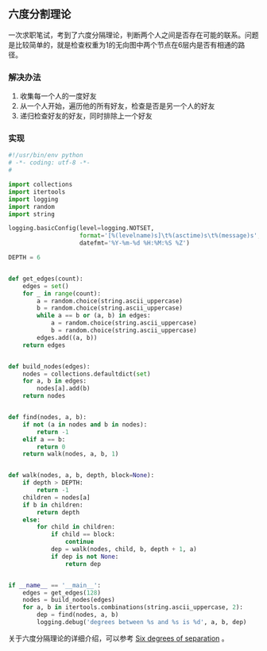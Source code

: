 ## 六度分割理论 ##
一次求职笔试，考到了六度分隔理论，判断两个人之间是否存在可能的联系。问题是比较简单的，就是检查权重为1的无向图中两个节点在6层内是否有相通的路径。

### 解决办法 ###
1. 收集每一个人的一度好友
2. 从一个人开始，遍历他的所有好友，检查是否是另一个人的好友
3. 递归检查好友的好友，同时排除上一个好友

### 实现 ###
```python
#!/usr/bin/env python
# -*- coding: utf-8 -*-
#

import collections
import itertools
import logging
import random
import string

logging.basicConfig(level=logging.NOTSET,
                    format='[%(levelname)s]\t%(asctime)s\t%(message)s',
                    datefmt='%Y-%m-%d %H:%M:%S %Z')

DEPTH = 6


def get_edges(count):
    edges = set()
    for _ in range(count):
        a = random.choice(string.ascii_uppercase)
        b = random.choice(string.ascii_uppercase)
        while a == b or (a, b) in edges:
            a = random.choice(string.ascii_uppercase)
            b = random.choice(string.ascii_uppercase)
        edges.add((a, b))
    return edges


def build_nodes(edges):
    nodes = collections.defaultdict(set)
    for a, b in edges:
        nodes[a].add(b)
    return nodes


def find(nodes, a, b):
    if not (a in nodes and b in nodes):
        return -1
    elif a == b:
        return 0
    return walk(nodes, a, b, 1)


def walk(nodes, a, b, depth, block=None):
    if depth > DEPTH:
        return -1
    children = nodes[a]
    if b in children:
        return depth
    else:
        for child in children:
            if child == block:
                continue
            dep = walk(nodes, child, b, depth + 1, a)
            if dep is not None:
                return dep


if __name__ == '__main__':
    edges = get_edges(128)
    nodes = build_nodes(edges)
    for a, b in itertools.combinations(string.ascii_uppercase, 2):
        dep = find(nodes, a, b)
        logging.debug('degrees between %s and %s is %d', a, b, dep)
```

关于六度分隔理论的详细介绍，可以参考 [Six degrees of separation](https://en.wikipedia.org/wiki/Six_degrees_of_separation) 。
